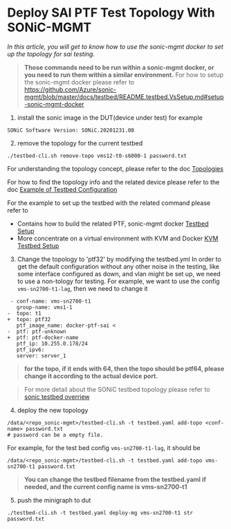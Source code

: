 # Deploy SAI PTF Test Topology With SONiC-MGMT

*In this article, you will get to know how to use the sonic-mgmt docker to set up the topology for sai testing.*

> **Those commands need to be run within a sonic-mgmt docker, or you need to run them within a similar environment.** For how to setup the sonic-mgmt docker please refer to https://github.com/Azure/sonic-mgmt/blob/master/docs/testbed/README.testbed.VsSetup.md#setup-sonic-mgmt-docker


1. install the sonic image in the DUT(device under test)
for example
```
SONiC Software Version: SONiC.20201231.08
```
2. remove the topology for the current testbed
```
./testbed-cli.sh remove-topo vms12-t0-s6000-1 password.txt
```
For understanding the topology concept, please refer to the doc
[Topologies](https://github.com/Azure/sonic-mgmt/blob/master/docs/testbed/README.testbed.Topology.md)

For how to find the topology info and the related device please refer to the doc
[Example of Testbed Configuration](https://github.com/Azure/sonic-mgmt/blob/master/docs/testbed/README.testbed.Example.Config.md)

For the example to set up the testbed with the related command please refer to 
- Contains how to build the related PTF, sonic-mgmt docker
[Testbed Setup](https://github.com/Azure/sonic-mgmt/blob/master/docs/testbed/README.testbed.Setup.md)
- More concentrate on a virtual environment with KVM and Docker
[KVM Testbed Setup](https://github.com/Azure/sonic-mgmt/blob/master/docs/testbed/README.testbed.VsSetup.md)
3. Change the topology to 'ptf32' by modifying the testbed.yml
In order to get the default configuration without any other noise in the testing, like some interface configured as down, and vlan might be set up, we need to use a non-tology for testing. 
For example, we want to use the config `vms-sn2700-t1-lag`, then we need to change it
```git
 - conf-name: vms-sn2700-t1
   group-name: vms1-1
-  topo: t1
+  topo: ptf32
   ptf_image_name: docker-ptf-sai < 
-  ptf: ptf-unknown
+  ptf: ptf-docker-name
   ptf_ip: 10.255.0.178/24
   ptf_ipv6:
   server: server_1
```
> **for the topo, if it ends with 64, then the topo should be ptf64, please change it according to the actual device port.**

 > For more detail about the SONiC testbed topology please refer to [sonic testbed overriew](https://github.com/sonic-net/sonic-mgmt/blob/master/docs/testbed/README.testbed.Overview.md)

4. deploy the new topology
```
/data/<repo_sonic-mgmt>/testbed-cli.sh -t testbed.yaml add-topo <conf-name> password.txt
# password can be a empty file.
```
For example, for the test bed config `vms-sn2700-t1-lag`, it should be
```
/data/<repo_sonic-mgmt>/testbed-cli.sh -t testbed.yaml add-topo vms-sn2700-t1 password.txt
```

> **You can change the testbed filename from the testbed.yaml if needed, and the current config name is  vms-sn2700-t1**

5. push the minigraph to dut
```
./testbed-cli.sh -t testbed.yaml deploy-mg vms-sn2700-t1 str password.txt
```